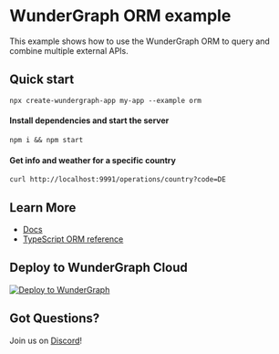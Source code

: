 # WunderGraph ORM example

This example shows how to use the WunderGraph ORM to query and combine multiple external APIs.

## Quick start

```shell
npx create-wundergraph-app my-app --example orm
```

#### Install dependencies and start the server

```shell
npm i && npm start
```

#### Get info and weather for a specific country

```shell
curl http://localhost:9991/operations/country?code=DE
```

## Learn More

- [Docs](https://wundergraph.com/docs)
- [TypeScript ORM reference](https://wundergraph.com/docs/typescript-orm-reference)

## Deploy to WunderGraph Cloud

[![Deploy to WunderGraph](https://wundergraph.com/button)](https://cloud.wundergraph.com/new/clone?templateName=simple)

## Got Questions?

Join us on [Discord](https://wundergraph.com/discord)!
